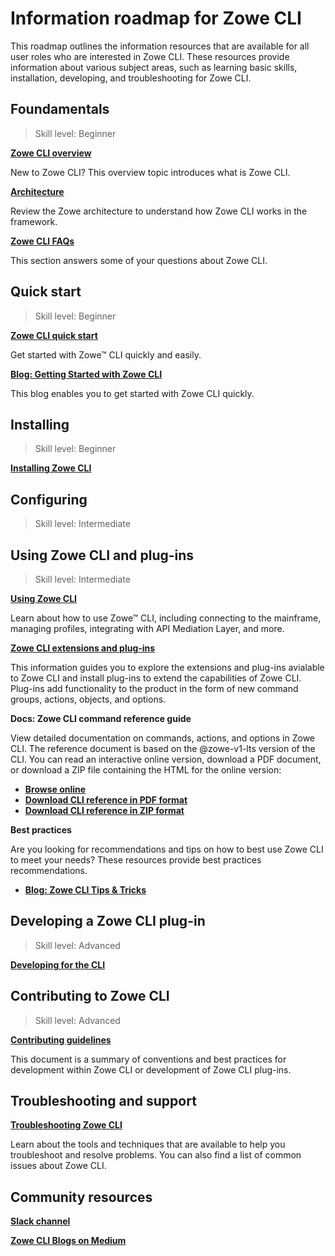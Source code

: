 # Information roadmap for Zowe CLI

This roadmap outlines the information resources that are available for all user roles who are interested in Zowe CLI. These resources provide information about various subject areas, such as learning basic skills, installation, developing, and troubleshooting for Zowe CLI.

<!--Shall we also list user roles, and skill levels required for each subsection? 
* Beginner:  You're starting out and want to learn the fundamentals
* Intermediate: You have some experience but want to learn more in-depth skills 
* Advanced: You have lots of experience and are looking to learn about specialized topics
-->

## Foundamentals

> Skill level: Beginner

[**Zowe CLI overview**](overview.md#zowe-cli)

   New to Zowe CLI? This overview topic introduces what is Zowe CLI.

[**Architecture**](zowe-architecture.md#zowe-architecture)

   Review the Zowe architecture to understand how Zowe CLI works in the framework. 

[**Zowe CLI FAQs**](freqaskques.md#zowe-cli-faq)
   
   This section answers some of your questions about Zowe CLI.
   

## Quick start

> Skill level: Beginner

[**Zowe CLI quick start**](cli-getting-started.md)
   
   Get started with Zowe™ CLI quickly and easily.

[**Blog: Getting Started with Zowe CLI**](https://medium.com/zowe/getting-started-with-zowe-cli-7a29420c6be7)

   This blog enables you to get started with Zowe CLI quickly. 

## Installing

> Skill level: Beginner

[**Installing Zowe CLI**](../user-guide/cli-installcli.md)


## Configuring 

> Skill level: Intermediate

## Using Zowe CLI and plug-ins

> Skill level: Intermediate

[**Using Zowe CLI**](../user-guide/cli-usingcli.md)

   Learn about how to use Zowe™ CLI, including connecting to the mainframe, managing profiles, integrating with API Mediation Layer, and more.

[**Zowe CLI extensions and plug-ins**](../user-guide/cli-extending.md)

   This information guides you to explore the extensions and plug-ins avialable to Zowe CLI and install plug-ins to extend the capabilities of Zowe CLI. Plug-ins add functionality to the product in the form of new command groups, actions, objects, and options.

**Docs: Zowe CLI command reference guide**

   View detailed documentation on commands, actions, and options in Zowe CLI. The reference document is based on the @zowe-v1-lts version of the CLI. You can read an interactive online version, download a PDF document, or download a ZIP file containing the HTML for the online version:
   - **[Browse online](../web_help/index.html)**
   - **[Download CLI reference in PDF format](../CLIReference_Zowe.pdf)**
   - **[Download CLI reference in ZIP format](../zowe_web_help.zip)**

**Best practices**

Are you looking for recommendations and tips on how to best use Zowe CLI to meet your needs? These resources provide best practices recommendations.
- [**Blog: Zowe CLI Tips & Tricks**](https://medium.com/modern-mainframe/zowe-cli-tips-tricks-79607b8dbd4e)

## Developing a Zowe CLI plug-in

> Skill level: Advanced

[**Developing for the CLI**](../extend/extend-cli/cli-developing-a-plugin.md) 


## Contributing to Zowe CLI

> Skill level: Advanced

[**Contributing guidelines**](https://github.com/zowe/zowe-cli/blob/master/CONTRIBUTING.md)

This document is a summary of conventions and best practices for development within Zowe CLI or development of Zowe CLI plug-ins.

## Troubleshooting and support

[**Troubleshooting Zowe CLI**](../troubleshoot/cli/troubleshoot-cli.md)

Learn about the tools and techniques that are available to help you troubleshoot and resolve problems. You can also find a list of common issues about Zowe CLI. 

## Community resources 

[**Slack channel**](https://openmainframeproject.slack.com/archives/CC8AALGN6)

[**Zowe CLI Blogs on Medium**](https://medium.com/zowe/search?q=Zowe%20CLI)





